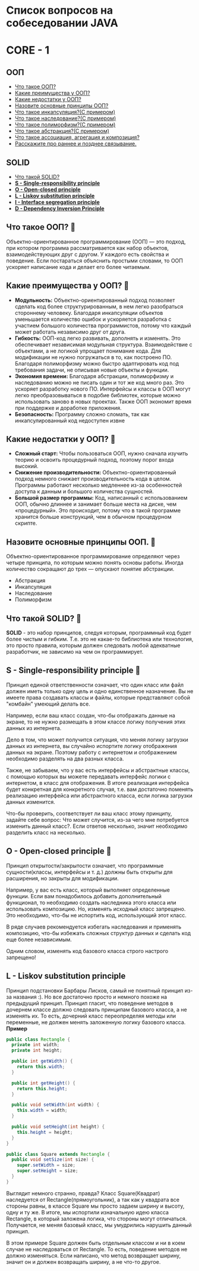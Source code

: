 # Список вопросов на собеседовании JAVA

# CORE - 1

## ООП
- [Что такое ООП?](#что-такое-ооп-)
- [Какие преимущества у ООП?](#какие-преимущества-у-ооп-)
- [Какие недостатки у ООП?](#)
- [Назовите основные принципы ООП?](#)
- [Что такое инкапсуляция?(С примером)](#)
- [Что такое наследование?(С примером)](#)
- [Что такое полиморфизм?(С примером)](#)
- [Что такое абстракция?(С примером)](#)
- [Что такое ассоциация, агрегация и композиция?](#)
- [Расскажите про раннее и позднее связывание.](#)
## SOLID
- [Что такой SOLID?](#что-такой-solid)
- [**S - Single-responsibility principle**](#)
- [**O - Open-closed principle**](#)
- [**L - Liskov substitution principle**](#)
- [**I - Interface segregation principle**](#)
- [**D - Dependency Inversion Principle**](#)

## Что такое ООП? 🧠

Объектно-ориентированное программирование (ООП) — это подход, при котором программа рассматривается как набор объектов, 
взаимодействующих друг с другом. У каждого есть свойства и поведение. Если постараться объяснить простыми словами, то 
ООП ускоряет написание кода и делает его более читаемым.

## Какие преимущества у ООП? 🧠

- **Модульность:** Объектно-ориентированный подход позволяет сделать код более структурированным, в нем легко разобраться стороннему человеку. 
                   Благодаря инкапсуляции объектов уменьшается количество ошибок и ускоряется разработка с участием большого количества программистов, 
                   потому что каждый может работать независимо друг от друга.
- **Гибкость:**    ООП-код легко развивать, дополнять и изменять. Это обеспечивает независимая модульная структура. Взаимодействие с объектами, а не 
                   логикой упрощает понимание кода. Для модификации не нужно погружаться в то, как построено ПО. Благодаря полиморфизму можно быстро 
                   адаптировать код под требования задачи, не описывая новые объекты и функции.
- **Экономия времени:** Благодаря абстракции, полиморфизму и наследованию можно не писать один и тот же код много раз. Это ускоряет разработку нового ПО. 
                        Интерфейсы и классы в ООП могут легко преобразовываться в подобие библиотек, которые можно использовать заново в новых проектах. 
                        Также ООП экономит время при поддержке и доработке приложения.
- **Безопасность:** Программу сложно сломать, так как инкапсулированный код недоступен извне

## Какие недостатки у ООП? 🧠

- **Сложный старт:** Чтобы пользоваться ООП, нужно сначала изучить теорию и освоить процедурный подход, поэтому порог входа высокий.
- **Снижение производительности:** Объектно-ориентированный подход немного снижает производительность кода в целом. Программы работают несколько медленнее 
                                   из-за особенностей доступа к данным и большого количества сущностей.
- **Большой размер программы:**    Код, написанный с использованием ООП, обычно длиннее и занимает больше места на диске, чем «процедурный». Это происходит, 
                                    потому что в такой программе хранится больше конструкций, чем в обычном процедурном скрипте.
## Назовите основные принципы ООП. 🧠

Объектно-ориентированное программирование определяют через четыре принципа, по которым можно понять основы работы. Иногда количество сокращают до трех — опускают понятие абстракции.
- Абстракция
- Инкапсуляция
- Наследование
- Полиморфизм

## Что такой SOLID? 🧠

**SOLID** - это набор принципов, следуя которым, программный код будет более чистым и гибким. Т.е. это не какае-то библиотека или технология, это просто правила, которым должен следовать любой адекватные разработчик, не зависимо на чем он программирует.

## S - Single-responsibility principle 🧠
Принцип единой ответственности означает, что один класс или файл должен иметь только одну цель и одно единственное назначение. Вы не имеете права создавать классы и файлы, которые представляют собой "комбайн" умеющий делать все.

Например, если ваш класс создан, что-бы отображать данные на экране, то не нужно размещать в этом классе логику получения этих данных из интернета.

Дело в том, что может получится ситуация, что меняя логику загрузки данных из интернета, вы случайно испортите логику отображения данных на экране. Поэтому работу с интернетом и отображением необходимо разделять на два разных класса.

Также, не забываем, что у вас есть интерфейсы и абстрактные классы, с помощью которых вы можете передавать интерфейс логики с интернетом, в класс для отображения. В итоге реализация интерфейса будет конкретная для конкретного случая, т.е. вам достаточно поменять реализацию интерфейса или абстрактного класса, если логика загрузки данных изменится.

Что-бы проверить, соответствует ли ваш класс этому принципу, задайте себе вопрос: Что может случится, из-за чего мне потребуется изменить данный класс?. Если ответов несколько, значит необходимо разделить класс на несколько.

## O - Open-closed principle 🧠

Принцип открытости/закрытости означает, что программные сущности(классы, интерфейсы и т. д.) должны быть открыты для расширения, но закрыты для модификации.

Например, у вас есть класс, который выполняет определенные функции. Если вам понадобилось добавить дополнительный функционал, то необходимо создать наследника этого класса или использовать композицию. Но, изменять исходный класс запрещено. Это необходимо, что-бы не испортить код, использующий этот класс.

В ряде случаев рекомендуется избегать наследования и применять композицию, что-бы избежать сложных структур данных и сделать код еще более независимым.

Одним словом, изменять код базового класса строго настрого запрещено!

## L - Liskov substitution principle

Принцип подстановки Барбары Лисков, самый не понятный принцип из-за названия :). Но все достаточно просто и немного похоже на предыдущий принцип. Принцип гласит, что поведение методов в дочернем классе должно следовать принципам базового класса, а не изменять их. То есть, дочерний класс переопределяя методы или переменные, не должен менять заложенную логику базового класса.
**Пример**
```java
public class Rectangle {
  private int width;
  private int height;

  public int getWidth() {
    return this.width;
  }

  public int getHeight() {
    return this.height;
  }

  public void setWidth(int width) {
    this.width = width;
  }

  public void setHeight(int height) {
    this.height = height;
  }
}

public class Square extends Rectangle {
  public void setSize(int size) {
    super.setWidth = size;
    super.setHeight = size;
  }
}
```

Выглядит немного странно, правда? Класс Square(Квадрат) наследуется от Rectangle(прямоугольник), а так как у квадрата все стороны равны, в классе Square мы просто задаем ширину и высоту, одну и ту же. В итоге, мы испортили изначальную идею класса Rectangle, в который заложена логика, что стороны могут отличаться. Получается, не меняя базовый класс, мы умудрились нарушить данный принцип.

В этом примере Square должен быть отдельным классом и ни в коем случае не наследоваться от Rectangle. То есть, поведение методов не должно изменяться. Если написано, что метод возвращает ширину, значит он и должен возвращать ширину, а не что-то другое.
